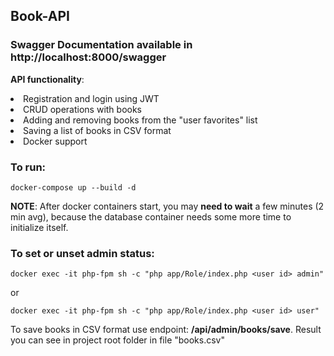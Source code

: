 ## Book-API

### __Swagger Documentation__ available in http://localhost:8000/swagger

**API functionality**:
<li>Registration and login using JWT</li>
<li>CRUD operations with books</li>
<li>Adding and removing books from the "user favorites" list</li>
<li>Saving a list of books in CSV format</li>
<li>Docker support</li>

### To run:
````
docker-compose up --build -d
````
**NOTE**: After docker containers start, you may **need to wait** a few minutes (2 min avg), because the database container needs some more time to initialize itself.

### To set or unset admin status:
````
docker exec -it php-fpm sh -c "php app/Role/index.php <user id> admin"
````
or
````
docker exec -it php-fpm sh -c "php app/Role/index.php <user id> user"
````

To save books in CSV format use endpoint:
__/api/admin/books/save__. Result you can see in project root folder in file "books.csv"
